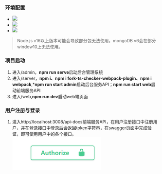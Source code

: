 ### 环境配置
* <a href="https://github.com/nodejs/node/releases"><img src="https://img.shields.io/badge/node-16.17.1-green"></img></a>
* <a href="https://www.mongodb.com/try/download/community"><img src="https://img.shields.io/badge/mongoDB-5.0.15-green"></img></a>
* <img src="https://img.shields.io/badge/npm-8.15.0-blue"></img>
>Node.js v16以上版本可能会导致部分包无法使用，mongoDB v6会在部分window10上无法使用。

### 项目启动
1. 进入/admin，**npm run serve**启动后台管理系统
2. 进入/server，**npm i、npm i fork-ts-checker-webpack-plugin、npm i webpack**,***npm run start admin**启动后台服务API；**npm run start web**启动前端服务API
3. 进入/web,**npm run dev**启动web端页面

### 用户注册与登录
1. 进入http://localhost:3008/api-docs前端服务API，在用户注册接口中注册用户，并在登录接口中登录后会返回token字符串，在swagger页面中完成验证，即可使用用户中的各个接口。![验证图片](验证图片.png)
